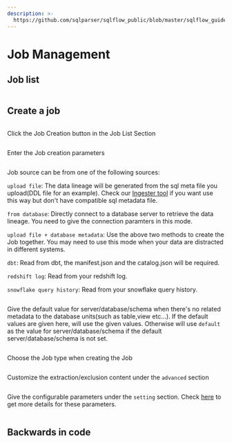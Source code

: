 ```yaml
---
description: >-
  https://github.com/sqlparser/sqlflow_public/blob/master/sqlflow_guide_cn.md#job-list
---
```


# Job Management

## Job list

<figure><img src="../../.gitbook/assets/185734108-5dc282df-0b49-4061-af2d-c9fa21ab885a.png" alt=""><figcaption></figcaption></figure>

## Create a job

<figure><img src="../../.gitbook/assets/185737736-814ae584-ab72-4be6-a4f6-6393607d385f.gif" alt=""><figcaption></figcaption></figure>

Click the Job Creation button in the Job List Section

<figure><img src="../../.gitbook/assets/20221101205559.png" alt=""><figcaption></figcaption></figure>

Enter the Job creation parameters&#x20;

<figure><img src="../../.gitbook/assets/Screenshot from 2022-11-01 21-00-58.png" alt=""><figcaption></figcaption></figure>

Job source can be from one of the following sources:

`upload file`: The data lineage will be generated from the sql meta file you upload(DDL file for an example). Check our [Ingester tool](broken-reference) if you want use this way but don't have compatible sql metadata file.

`from database`: Directly connect to a database server to retrieve the data lineage. You need to give the connection paramters in this mode.

`upload file + database metadata`: Use the above two methods to create the Job together. You may need to use this mode when your data are distracted in different systems.

`dbt`: Read from dbt, the manifest.json and the catalog.json will be required.

`redshift log`: Read from your redshift log.

`snowflake query history`: Read from your snowflake query history.

<figure><img src="../../.gitbook/assets/Screenshot from 2022-11-01 21-01-59.png" alt=""><figcaption></figcaption></figure>

Give the default value for server/database/schema when there's no related metadata to the database units(such as table,view etc...). If the default values are given here, will use the given values. Otherwise will use `default` as the value for server/database/schema if the default server/database/schema is not set.

<figure><img src="../../.gitbook/assets/Screenshot from 2022-11-01 21-22-38.png" alt=""><figcaption></figcaption></figure>

Choose the Job type when creating the Job

<figure><img src="../../.gitbook/assets/Screenshot from 2022-11-01 21-04-21.png" alt=""><figcaption></figcaption></figure>

Customize the extraction/exclusion content under the `advanced` section

<figure><img src="../../.gitbook/assets/Screenshot from 2022-11-01 21-06-07.png" alt=""><figcaption></figcaption></figure>

Give the configurable parameters under the `setting` section. Check [here](../getting-started/different-modes-in-gudu-sqlflow/job-mode.md#simple-job) to get more details for these parameters.

<figure><img src="../../.gitbook/assets/Screenshot from 2022-11-01 21-08-42.png" alt=""><figcaption></figcaption></figure>

## Backwards in code

<figure><img src="../../.gitbook/assets/185738467-b8485e3c-cbc4-4ceb-ab20-5e869908551b.gif" alt=""><figcaption></figcaption></figure>


